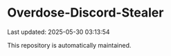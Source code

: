 # Overdose-Discord-Stealer

Last updated: 2025-05-30 03:13:54

This repository is automatically maintained.
